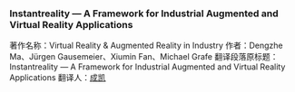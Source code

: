 ### Instantreality — A Framework for Industrial Augmented and Virtual Reality Applications

著作名称：Virtual Reality & Augmented Reality in Industry
作者：Dengzhe Ma、Jürgen Gausemeier、Xiumin Fan、Michael Grafe
翻译段落原标题：Instantreality — A Framework for Industrial Augmented and Virtual Reality Applications 
翻译人：[成凯](https://lovelope.github.io)
